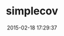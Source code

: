 ---
layout: post
title:  "simplecov"
repo:   "colszowka/simplecov"
date:   2015-02-18 17:29:37
gemurl: http://github.com/colszowka/simplecov
---